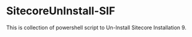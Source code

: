 # SitecoreUnInstall-SIF
This is collection of powershell script to Un-Install Sitecore Installation 9.


